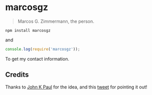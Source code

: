 # marcosgz

> Marcos G. Zimmermann, the person.

```console
npm install marcosgz
```

and

```js
console.log(require('marcosgz'));
```

To get my contact information.

## Credits

Thanks to [John K Paul](https://github.com/johnkpaul/johnkpaul) for the idea, and this
[tweet](https://twitter.com/RedWolves/status/667848798484324352) for pointing it out!
